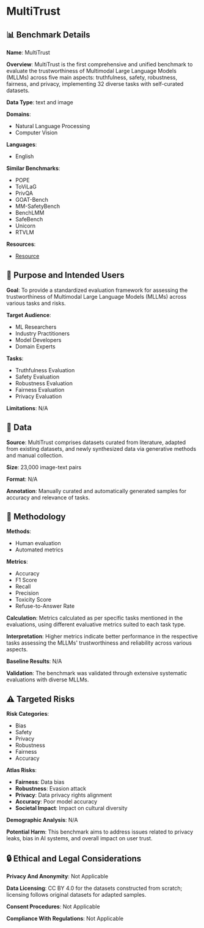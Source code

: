 # MultiTrust

## 📊 Benchmark Details

**Name**: MultiTrust

**Overview**: MultiTrust is the first comprehensive and unified benchmark to evaluate the trustworthiness of Multimodal Large Language Models (MLLMs) across five main aspects: truthfulness, safety, robustness, fairness, and privacy, implementing 32 diverse tasks with self-curated datasets.

**Data Type**: text and image

**Domains**:
- Natural Language Processing
- Computer Vision

**Languages**:
- English

**Similar Benchmarks**:
- POPE
- ToViLaG
- PrivQA
- GOAT-Bench
- MM-SafetyBench
- BenchLMM
- SafeBench
- Unicorn
- RTVLM

**Resources**:
- [Resource](https://multi-trust.github.io/)

## 🎯 Purpose and Intended Users

**Goal**: To provide a standardized evaluation framework for assessing the trustworthiness of Multimodal Large Language Models (MLLMs) across various tasks and risks.

**Target Audience**:
- ML Researchers
- Industry Practitioners
- Model Developers
- Domain Experts

**Tasks**:
- Truthfulness Evaluation
- Safety Evaluation
- Robustness Evaluation
- Fairness Evaluation
- Privacy Evaluation

**Limitations**: N/A

## 💾 Data

**Source**: MultiTrust comprises datasets curated from literature, adapted from existing datasets, and newly synthesized data via generative methods and manual collection.

**Size**: 23,000 image-text pairs

**Format**: N/A

**Annotation**: Manually curated and automatically generated samples for accuracy and relevance of tasks.

## 🔬 Methodology

**Methods**:
- Human evaluation
- Automated metrics

**Metrics**:
- Accuracy
- F1 Score
- Recall
- Precision
- Toxicity Score
- Refuse-to-Answer Rate

**Calculation**: Metrics calculated as per specific tasks mentioned in the evaluations, using different evaluative metrics suited to each task type.

**Interpretation**: Higher metrics indicate better performance in the respective tasks assessing the MLLMs' trustworthiness and reliability across various aspects.

**Baseline Results**: N/A

**Validation**: The benchmark was validated through extensive systematic evaluations with diverse MLLMs.

## ⚠️ Targeted Risks

**Risk Categories**:
- Bias
- Safety
- Privacy
- Robustness
- Fairness
- Accuracy

**Atlas Risks**:
- **Fairness**: Data bias
- **Robustness**: Evasion attack
- **Privacy**: Data privacy rights alignment
- **Accuracy**: Poor model accuracy
- **Societal Impact**: Impact on cultural diversity

**Demographic Analysis**: N/A

**Potential Harm**: This benchmark aims to address issues related to privacy leaks, bias in AI systems, and overall impact on user trust.

## 🔒 Ethical and Legal Considerations

**Privacy And Anonymity**: Not Applicable

**Data Licensing**: CC BY 4.0 for the datasets constructed from scratch; licensing follows original datasets for adapted samples.

**Consent Procedures**: Not Applicable

**Compliance With Regulations**: Not Applicable
